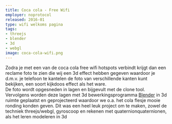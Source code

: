 ```yaml
---
title: Coca cola - Free Wifi
employer: noprotocol
released: 2016-01
type: wifi welkoms pagina
tags:
- threejs
- blender
- 3d
- webgl
image: coca-cola-wifi.png
---
```


Zodra je met een van de coca cola free wifi hotspots verbindt krijgt dan een reclame foto te zien die wij een 3d effect hebben gegeven waardoor je d.m.v. je telefoon te kantelen de foto van verschillende kanten kunt bekijken, een soort kijkdoos effect als het ware.  
De foto wordt opgesneden in lagen en bijgevult met de clone tool. Vervolgens worden deze lagen met 3d bewerkingsprogramma [Blender](http://blender.org) in 3d ruimte geplaatst en geprojecteerd waardoor we o.a. het cola flesje mooie ronding konden geven. Dit was een heel leuk project om te maken, zowel de techniek threejs/webgl, gyroscoop en rekenen met quaternionquaternionen, als het leren modeleren in 3d